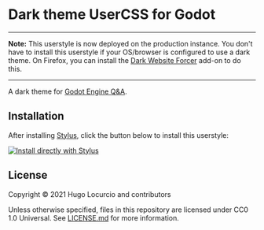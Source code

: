 # Dark theme UserCSS for Godot

___

**Note:** This userstyle is now deployed on the production instance. You don't
have to install this userstyle if your OS/browser is configured to use a dark theme.
On Firefox, you can install the
[Dark Website Forcer](https://addons.mozilla.org/en-US/firefox/addon/dark-mode-website-switcher/)
add-on to do this.

___

A dark theme for [Godot Engine Q&A](https://godotengine.org/qa/).

## Installation

After installing [Stylus](https://github.com/openstyles/stylus), click the button
below to install this userstyle:

[![Install directly with Stylus](https://img.shields.io/badge/Install%20directly%20with-Stylus-00adad.svg)](https://raw.githubusercontent.com/Calinou/usercss-godot-qa/master/godot-qa-dark.user.css)

## License

Copyright © 2021 Hugo Locurcio and contributors

Unless otherwise specified, files in this repository are licensed under
CC0 1.0 Universal. See [LICENSE.md](LICENSE.md) for more information.
